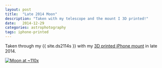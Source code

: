 ```yaml
---
layout: post
title:  "Late 2014 Moon"
description: "Taken with my telescope and the mount I 3D printed!"
date:   2014-12-29
categories: astrophotography
tags: iphone-printed
---
```


Taken through my {{ site.ds2114s }} with my <a href="{% post_url 2015-03-15-3d-printed-iphone-ap-mount %}">3D printed iPhone mount</a> in late 2014.

<p class="center limited-image"><a class="no-decor" href="{{ site.baseurl }}/images/moon/2014-12-29.jpg"><img alt="Moon at ~110x" src="{{ site.baseurl }}/images/moon/2014-12-29-small.jpg" /></a></p>